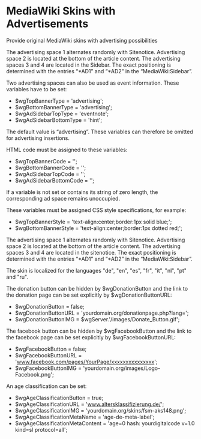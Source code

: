 # MediaWiki Skins with Advertisements

Provide original MediaWiki skins with advertising possibilities

The advertising space 1 alternates randomly with Sitenotice. Advertising space 2 is located at the bottom of the article content. The advertising spaces 3 and 4 are located in the Sidebar. The exact positioning is determined with the entries “*AD1” and “*AD2” in the “MediaWiki:Sidebar”.

Two advertising spaces can also be used as event information. These variables have to be set:

* $wgTopBannerType = 'advertising';
* $wgBottomBannerType = 'advertising';
* $wgAdSidebarTopType = 'eventnote';
* $wgAdSidebarBottomType = 'hint';

The default value is “advertising”. These variables can therefore be omitted for advertising insertions.

HTML code must be assigned to these variables:

* $wgTopBannerCode = '';
* $wgBottomBannerCode = '';
* $wgAdSidebarTopCode = '';
* $wgAdSidebarBottomCode = '';

If a variable is not set or contains its string of zero length, the corresponding ad space remains unoccupied.

These variables must be assigned CSS style specifications, for example:

* $wgTopBannerStyle = 'text-align:center;border:1px solid blue;';
* $wgBottomBannerStyle = 'text-align:center;border:1px dotted red;';

The advertising space 1 alternates randomly with Sitenotice. Advertising space 2 is located at the bottom of the article content. The advertising spaces 3 and 4 are located in the sitenotice. The exact positioning is determined with the entries “*AD1” and “*AD2” in the “MediaWiki:Sidebar”.

The skin is localized for the languages "de", "en", "es", "fr", "it", "nl", "pt" and "ru".

The donation button can be hidden by $wgDonationButton and the link to the donation page can be set explicitly by $wgDonationButtonURL:

* $wgDonationButton = false;
* $wgDonationButtonURL = 'yourdomain.org/donationpage.php?lang=';
* $wgDonationButtonIMG = $wgServer.'/images/Donate_Button.gif';

The facebook button can be hidden by $wgFacebookButton and the link to the facebook page can be set explicitly by $wgFacebookButtonURL:

* $wgFacebookButton = false;
* $wgFacebookButtonURL = 'www.facebook.com/pages/YourPage/xxxxxxxxxxxxxxx';
* $wgFacebookButtonIMG = 'yourdomain.org/images/Logo-Facebook.png';

An age classification can be set:

* $wgAgeClassificationButton = true;
* $wgAgeClassificationURL = 'www.altersklassifizierung.de/';
* $wgAgeClassificationIMG = 'yourdomain.org/skins/fsm-aks148.png';
* $wgAgeClassificationMetaName = 'age-de-meta-label';
* $wgAgeClassificationMetaContent = 'age=0 hash: yourdigitalcode v=1.0 kind=sl protocol=all';
